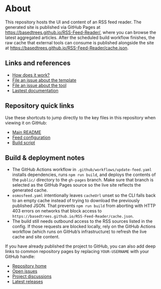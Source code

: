 # About

This repository hosts the UI and content of an RSS feed reader. The
generated site is published via GitHub Pages at
https://basedtrees.github.io/RSS-Feed-Reader/, where you can browse the
latest aggregated articles. After the scheduled build workflow finishes,
the raw cache that external tools can consume is published alongside the
site at https://basedtrees.github.io/RSS-Feed-Reader/cache.json.

## Links and references

- [How does it work?](https://github.com/osmoscraft/osmosfeed#osmosfeed)
- [File an issue about the template](https://github.com/osmoscraft/osmosfeed-template)
- [File an issue about the tool](https://github.com/osmoscraft/osmosfeed)
- [Lastest documentation](https://github.com/osmoscraft/osmosfeed)

## Repository quick links

Use these shortcuts to jump directly to the key files in this repository when viewing it on GitHub:

- [Main README](./README.md)
- [Feed configuration](./osmosfeed.yaml)
- [Build script](./package.json)

## Build & deployment notes

- The GitHub Actions workflow in `.github/workflows/update-feed.yaml`
  installs dependencies, runs `npm run build`, and deploys the contents
  of the `public/` directory to the `gh-pages` branch. Make sure that
  branch is selected as the GitHub Pages source so the live site reflects
  the generated cache.
- `osmosfeed.yaml` intentionally leaves `cacheUrl` unset so the CLI falls
  back to an empty cache instead of trying to download the previously
  published JSON. That prevents `npm run build` from aborting with HTTP
  403 errors on networks that block access to
  `https://basedtrees.github.io/RSS-Feed-Reader/cache.json`.
- The build still needs outbound access to the RSS sources listed in the
  config. If those requests are blocked locally, rely on the GitHub
  Actions workflow (which runs on GitHub’s infrastructure) to refresh the
  live cache and site content.

If you have already published the project to GitHub, you can also add deep links to common repository pages by replacing `YOUR-USERNAME` with your GitHub handle:

- [Repository home](https://github.com/YOUR-USERNAME/RSS-Feed-Reader)
- [Open issues](https://github.com/YOUR-USERNAME/RSS-Feed-Reader/issues)
- [Project discussions](https://github.com/YOUR-USERNAME/RSS-Feed-Reader/discussions)
- [Latest releases](https://github.com/YOUR-USERNAME/RSS-Feed-Reader/releases)
